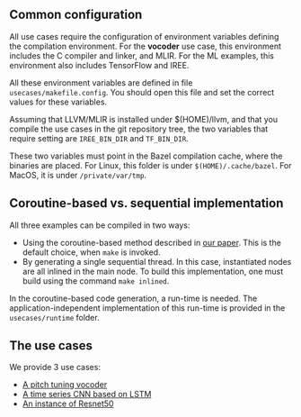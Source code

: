 ## Common configuration

All use cases require the configuration of environment 
variables defining the compilation environment. For the 
**vocoder** use case, this environment includes the C compiler
and linker, and MLIR. For the ML examples, this environment
also includes TensorFlow and IREE.

All these environment variables are defined in 
file ```usecases/makefile.config```. You should open this file
and set the correct values for these variables. 

Assuming that LLVM/MLIR is installed under $(HOME)/llvm, and that you
compile the use cases in the git repository tree, the two variables
that require setting are ```IREE_BIN_DIR``` and ```TF_BIN_DIR```.

These two variables must point in the Bazel compilation cache, where
the binaries are placed. For Linux, this folder is 
under ```$(HOME)/.cache/bazel```. For MacOS, it is 
under ```/private/var/tmp```.

## Coroutine-based vs. sequential implementation

All three examples can be compiled in two ways:
* Using the coroutine-based method described 
  in [our paper](https://hal.inria.fr/hal-03043623/document). 
  This is the default choice, when ```make``` is invoked.
* By generating a single sequential thread. In this case, instantiated
  nodes are all inlined in the main node. To build this implementation, 
  one must build using the command ```make inlined```.

In the coroutine-based code generation, a run-time is needed.
The application-independent implementation of this run-time is provided 
in the ```usecases/runtime``` folder.

## The use cases
We provide 3 use cases: 
* [A pitch tuning vocoder](vocoder/README.md)
* [A time series CNN based on LSTM](time-series/README.md)
* [An instance of Resnet50](resnet50/README.md)

